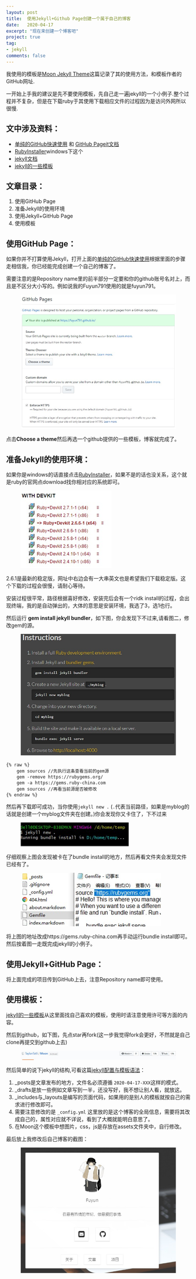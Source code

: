 ```yaml
---
layout: post
title:  使用Jekyll+Github Page创建一个属于自己的博客
date:   2020-04-17
excerpt: "现在来创建一个博客吧"
project: true
tag:
- jekyll 
comments: false
---
```


我使用的模板是[Moon Jekyll Theme](https://taylantatli.github.io/Moon/moon-theme/)这篇记录了其的使用方法，和模板作者的GitHub网址.

一开始上手我的建议是先不要使用模板，先自己走一遍jekyll的一个小例子.整个过程并不复杂，但是在下载ruby于其使用下载相应文件的过程因为是访问外网所以很慢.

## 文中涉及资料：

* [单纯的GitHub快速使用](https://pages.github.com/) 和 [GitHub Pageit文档](https://help.github.com/en/github/working-with-github-pages/creating-a-github-pages-site-with-jekyll)
* [RubyInstaller](https://rubyinstaller.org/downloads/)windows下这个
* [jekyll文档](https://jekyllrb.com/docs/)
* [jekyll的一些模板](https://jamstackthemes.dev/ssg/jekyll/)

## 文章目录：

1. 使用GitHub Page
2. 准备Jekyll的使用环境
3. 使用Jekyll+GitHub Page
4. 使用模板

## 使用GitHub Page：

如果你并不打算使用Jekyll，打开上面的[单纯的GitHub快速使用](https://pages.github.com/)根据里面的步骤走相信我，你已经能完成创建一个自己的博客了。

需要注意的是Repository name里的前半部分一定要和你的github账号名对上，而且是不区分大小写的。例如说我的Fuyun791使用的就是fuyun791。

<figure>
	<a href="../assets/img/picture/41.jpg"><img src="../assets/img/picture/41.jpg"></a>
</figure>

点击**Choose a theme**然后再选一个github提供的一些模板，博客就完成了。

## 准备Jekyll的使用环境：

如果你是windows的话直接点击[RubyInstaller](https://rubyinstaller.org/downloads/)，如果不是的话也没关系，这个就是ruby的官网点download找你相对应的系统即可。

<figure>
	<a href="../assets/img/picture/32.jpg"><img src="../assets/img/picture/32.jpg"></a>
</figure>

2.6.1是最新的稳定版，网址中右边会有一大串英文也是希望我们下载稳定版。这个下载的过程会很慢，请耐心等待。

安装过程很平常，路径根据喜好修改，安装完后会有一个ridk install的过程，会出现终端，我的是自动弹出的，大体的意思是安装环境，我选了3，选1也行。

然后运行 **gem install jekyll bundler**，如下图，你会发现下不过来,请看图二，修改gem的源。

<figure>
	<a href="../assets/img/picture/37.jpg"><img src="../assets/img/picture/37.jpg"></a>
</figure>

    {% raw %}
        gem sources //先执行这条查看当前的gem源
        gem -remove https://rubygems.org/
        gem -a https://gems.ruby-china.com
        gem sources //再看当前源是否被修改
    {% endraw %}

然后再下载即可成功，当你使用`jekyll new .` (`.`代表当前路径，如果是myblog的话就是创建一个myblog文件夹在创建。)你会发现你又卡住了，下不过来

<figure>
	<a href="../assets/img/picture/16.jpg"><img src="../assets/img/picture/16.jpg"></a>
</figure>

仔细观察上图会发现被卡在了bundle install的地方，然后再看文件夹会发现文件已经有了。

<figure>
	<a href="../assets/img/picture/20.jpg"><img src="../assets/img/picture/20.jpg"></a>
</figure>

将上图的地址改成https://gems.ruby-china.com再手动运行bundle install即可。然后按着图一走既完成jekyll的小例子。


## 使用Jekyll+GitHub Page：

将上面完成的项目传到GitHub上去，注意Repository name即可使用。

## 使用模板：

[jekyll的一些模板](https://jamstackthemes.dev/ssg/jekyll/)从这里面找自己喜欢的模板，使用时请注意使用许可等方面的内容。

然后到github，如下图，先点star再fork(这一步我觉得fork会更好，不然就是自己clone再提交到github上去)

<figure>
	<a href="../assets/img/picture/24.jpg"><img src="../assets/img/picture/24.jpg"></a>
</figure>

然后简单的说下jekyll的结构,可看这篇[jekyll配置与模板语法](https://gist.github.com/biezhi/f88be58ef4ae0f3741bb36ab8daa53c5)：

1. _posts是文章发布的地方，文件名必须遵循 `2020-04-17-XXX`这样的模式。
2. _drafts是放一些例如文章写到一半，还没写好，我不想让别人看，就放这。
3. _includes与_layouts是编写的页面代码，如果用的是别人的模板就按自己的需求进行修改即可。
4. 需要注意修改的是 `_config.yml` 这里放的是这个博客的全局信息，需要将其改成自己的，属性对应就不详说，看到了大概就能明白意思了。
5. 在Moon这个模板中想图片，css，js是存放在assets文件夹中，自行修改。

最后放上我修改后自己博客的截图：

<figure>
	<a href="../assets/img/picture/35.jpg"><img src="../assets/img/picture/35.jpg"></a>
</figure>
